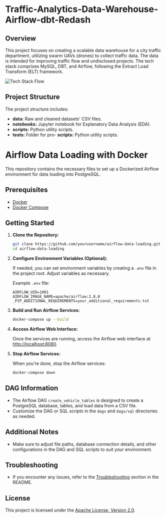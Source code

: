 # Traffic-Analytics-Data-Warehouse-Airflow-dbt-Redash

## Overview

This project focuses on creating a scalable data warehouse for a city traffic department, utilizing swarm UAVs (drones) to collect traffic data. The data is intended for improving traffic flow and undisclosed projects. The tech stack comprises MySQL, DBT, and Airflow, following the Extract Load Transform (ELT) framework.

![Tech Stack Flow](https://miro.medium.com/v2/resize:fit:1400/format:webp/1*e33d2qsI15lKO5a--O8Ocg.png?raw=true)

## Project Structure

The project structure includes:

- **data:** Raw and cleaned datasets' CSV files.
- **notebooks:** Jupyter notebook for Explanatory Data Analysis (EDA).
- **scripts:** Python utility scripts.
- **tests:** Folder for pro- **scripts:** Python utility scripts.


# Airflow Data Loading with Docker

This repository contains the necessary files to set up a Dockerized Airflow environment for data loading into PostgreSQL.

## Prerequisites

- [Docker](https://docs.docker.com/get-docker/)
- [Docker Compose](https://docs.docker.com/compose/install/)

## Getting Started

1. **Clone the Repository:**

   ```bash
   git clone https://github.com/yourusername/airflow-data-loading.git
   cd airflow-data-loading
   ```

2. **Configure Environment Variables (Optional):**

   If needed, you can set environment variables by creating a `.env` file in the project root. Adjust variables as necessary.

   Example `.env` file:

   ```env
   AIRFLOW_UID=1001
   AIRFLOW_IMAGE_NAME=apache/airflow:2.8.0
   _PIP_ADDITIONAL_REQUIREMENTS=your_additional_requirements.txt
   ```

3. **Build and Run Airflow Services:**

   ```bash
   docker-compose up --build
   ```

4. **Access Airflow Web Interface:**

   Once the services are running, access the Airflow web interface at [http://localhost:8080](http://localhost:8080).

5. **Stop Airflow Services:**

   When you're done, stop the Airflow services:

   ```bash
   docker-compose down
   ```

## DAG Information

- The Airflow DAG `create_vehicle_tables` is designed to create a PostgreSQL database, tables, and load data from a CSV file.
- Customize the DAG or SQL scripts in the `dags` and `dags/sql` directories as needed.

## Additional Notes

- Make sure to adjust file paths, database connection details, and other configurations in the DAG and SQL scripts to suit your environment.

## Troubleshooting

- If you encounter any issues, refer to the [Troubleshooting](#troubleshooting) section in the README.

## License

This project is licensed under the [Apache License, Version 2.0](LICENSE).
